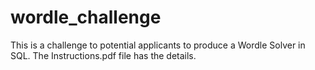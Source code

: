 # wordle_challenge
This is a challenge to potential applicants to produce a Wordle Solver in SQL.
The Instructions.pdf file has the details.
